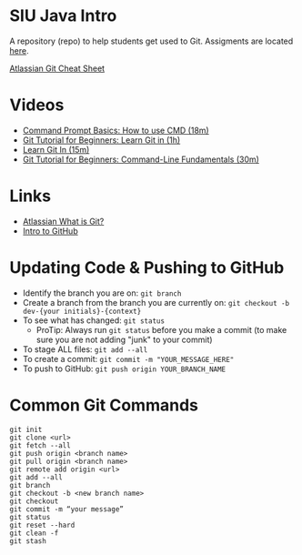 # SIU Java Intro
A repository (repo) to help students get used to Git.  Assigments are located [here](assignments.md).

[Atlassian Git Cheat Sheet](./docs/SWTM-2088_Atlassian-Git-Cheatsheet.pdf)

# Videos
- [Command Prompt Basics: How to use CMD (18m)](https://youtu.be/A3nwRCV-bTU)
- [Git Tutorial for Beginners: Learn Git in (1h)](https://youtu.be/8JJ101D3knE)
- [Learn Git In (15m)](https://youtu.be/USjZcfj8yxE)
- [Git Tutorial for Beginners: Command-Line Fundamentals (30m)](https://youtu.be/HVsySz-h9r4)

# Links
- [Atlassian What is Git?](https://www.atlassian.com/git/tutorials/what-is-git)
- [Intro to GitHub](./docs/Intro%20to%20GitHub.pptx)

# Updating Code & Pushing to GitHub
- Identify the branch you are on: `git branch`
- Create a branch from the branch you are currently on: `git checkout -b dev-{your initials}-{context}`
- To see what has changed: `git status`
  - ProTip: Always run `git status` before you make a commit (to make sure you are not adding "junk" to your commit)
- To stage ALL files: `git add --all`
- To create a commit: `git commit -m "YOUR_MESSAGE_HERE"`
- To push to GitHub: `git push origin YOUR_BRANCH_NAME`

# Common Git Commands
```
git init
git clone <url>
git fetch --all
git push origin <branch name>
git pull origin <branch name>
git remote add origin <url>
git add --all
git branch
git checkout -b <new branch name>
git checkout
git commit -m “your message”
git status
git reset --hard
git clean -f
git stash
```

